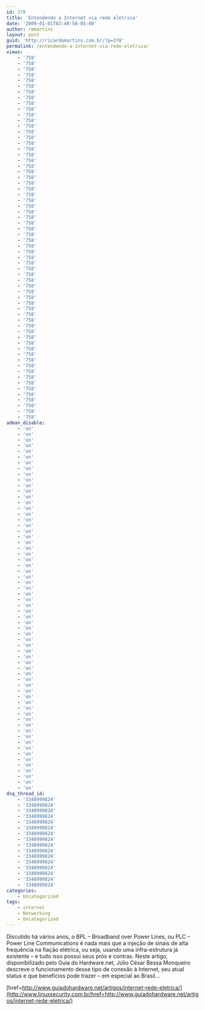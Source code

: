 ```yaml
---
id: 378
title: 'Entendendo a Internet via rede elétrica'
date: '2009-01-01T03:40:58-05:00'
author: rmmartins
layout: post
guid: 'http://ricardomartins.com.br/?p=378'
permalink: /entendendo-a-internet-via-rede-eletrica/
views:
    - '758'
    - '758'
    - '758'
    - '758'
    - '758'
    - '758'
    - '758'
    - '758'
    - '758'
    - '758'
    - '758'
    - '758'
    - '758'
    - '758'
    - '758'
    - '758'
    - '758'
    - '758'
    - '758'
    - '758'
    - '758'
    - '758'
    - '758'
    - '758'
    - '758'
    - '758'
    - '758'
    - '758'
    - '758'
    - '758'
    - '758'
    - '758'
    - '758'
    - '758'
    - '758'
    - '758'
    - '758'
    - '758'
    - '758'
    - '758'
    - '758'
    - '758'
    - '758'
    - '758'
    - '758'
    - '758'
    - '758'
    - '758'
    - '758'
    - '758'
    - '758'
    - '758'
    - '758'
    - '758'
    - '758'
    - '758'
    - '758'
    - '758'
    - '758'
    - '758'
    - '758'
    - '758'
    - '758'
    - '758'
adman_disable:
    - 'on'
    - 'on'
    - 'on'
    - 'on'
    - 'on'
    - 'on'
    - 'on'
    - 'on'
    - 'on'
    - 'on'
    - 'on'
    - 'on'
    - 'on'
    - 'on'
    - 'on'
    - 'on'
    - 'on'
    - 'on'
    - 'on'
    - 'on'
    - 'on'
    - 'on'
    - 'on'
    - 'on'
    - 'on'
    - 'on'
    - 'on'
    - 'on'
    - 'on'
    - 'on'
    - 'on'
    - 'on'
    - 'on'
    - 'on'
    - 'on'
    - 'on'
    - 'on'
    - 'on'
    - 'on'
    - 'on'
    - 'on'
    - 'on'
    - 'on'
    - 'on'
    - 'on'
    - 'on'
    - 'on'
    - 'on'
    - 'on'
    - 'on'
    - 'on'
    - 'on'
    - 'on'
    - 'on'
    - 'on'
    - 'on'
    - 'on'
    - 'on'
    - 'on'
    - 'on'
    - 'on'
    - 'on'
    - 'on'
    - 'on'
dsq_thread_id:
    - '3348999824'
    - '3348999824'
    - '3348999824'
    - '3348999824'
    - '3348999824'
    - '3348999824'
    - '3348999824'
    - '3348999824'
    - '3348999824'
    - '3348999824'
    - '3348999824'
    - '3348999824'
    - '3348999824'
    - '3348999824'
    - '3348999824'
    - '3348999824'
categories:
    - Uncategorized
tags:
    - internet
    - Networking
    - Uncategorized
---
```


Discutido há vários anos, o BPL – Broadband over Power Lines, ou PLC – Power Line Communications é nada mais que a injeção de sinais de alta frequência na fiação elétrica, ou seja, usando uma infra-estrutura já existente – e tudo isso possui seus prós e contras. Neste artigo, disponibilizado pelo Guia do Hardware.net, Júlio César Bessa Monqueiro descreve o funcionamento desse tipo de conexão à Internet, seu atual status e que benefícios pode trazer – em especial ao Brasil…

[href=http://www.guiadohardware.net/artigos/internet-rede-eletrica/](http://www.linuxsecurity.com.br/href=http://www.guiadohardware.net/artigos/internet-rede-eletrica/)